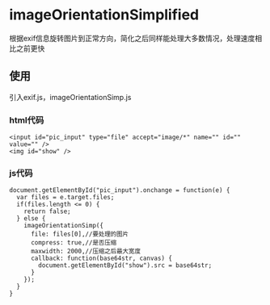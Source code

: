 # imageOrientationSimplified
根据exif信息旋转图片到正常方向，简化之后同样能处理大多数情况，处理速度相比之前更快  
## 使用
引入exif.js，imageOrientationSimp.js  
### html代码
```
<input id="pic_input" type="file" accept="image/*" name="" id="" value="" />
<img id="show" />
```  
### js代码
```
document.getElementById("pic_input").onchange = function(e) {
  var files = e.target.files;
  if(files.length <= 0) {
    return false;
  } else {
    imageOrientationSimp({
      file: files[0],//要处理的图片
      compress: true,//是否压缩
      maxwidth: 2000,//压缩之后最大宽度
      callback: function(base64str, canvas) {
        document.getElementById("show").src = base64str;
      }
    });
  }
}
```  
